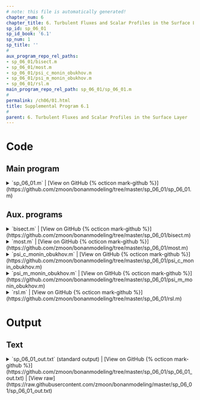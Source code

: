 ```yaml
---
# note: this file is automatically generated!
chapter_num: 6
chapter_title: 6. Turbulent Fluxes and Scalar Profiles in the Surface Layer
sp_id: sp_06_01
sp_id_book: '6.1'
sp_num: 1
sp_title: ''
# 
aux_program_repo_rel_paths:
- sp_06_01/bisect.m
- sp_06_01/most.m
- sp_06_01/psi_c_monin_obukhov.m
- sp_06_01/psi_m_monin_obukhov.m
- sp_06_01/rsl.m
main_program_repo_rel_path: sp_06_01/sp_06_01.m
# 
permalink: /ch06/01.html
title: Supplemental Program 6.1
# 
parent: 6. Turbulent Fluxes and Scalar Profiles in the Surface Layer
---
```


# Code

## Main program

<details>
  <summary markdown="span">
    `sp_06_01.m`
    <span class="program-code-link-sep">|</span>
    [View on GitHub {% octicon mark-github %}](https://github.com/zmoon/bonanmodeling/tree/master/sp_06_01/sp_06_01.m)
  </summary>

```matlab
% Supplemental program 6.1

% -------------------------------------------------------------------------
% Calculate friction velocity and sensible heat flux given wind speed and
% temperature at two heights using Monin-Obukhov similarity theory or
% roughness sublayer theory from Physick and Garratt (1995)
% -------------------------------------------------------------------------

% --- Physical constants

rgas = 8.31446;           % Universal gas constant (J/K/mol)
var.k = 0.4;              % von Karman constant
var.g = 9.80665;          % Gravitational acceleration (m/s2)
cpair = 29.2;             % Specific heat of air at constant pressure (J/mol/K)

% --- Input variables

var.d = 19.0;             % Displacement height (m)

var.z1 = 21.0;            % Height (m)
var.u1 = 1.0;             % Wind speed at height z1 (m/s)
var.t1 = 29.0 + 273.15;   % Temperature at height z1 (K)

var.z2 = 29.0;            % Height (m)
var.u2 = 2.1;             % Wind speed at height z2 (m/s)
var.t2 = 28.1 + 273.15;   % Temperature at height z2 (K)

var.zstar = 49.0;         % Height of roughness sublayer (m)

  abl = 'MOST';           % Use Monin-Obukhov similarity theory
% abl = 'RSL';            % Use roughness sublayer theory

% --- Molar density (mol/m3)

rhomol = 101325 / (rgas * var.t2);

switch abl

   % -----------------------------------
   % Monin-Obukhov similarity theory
   % -----------------------------------

   case 'MOST'

   % Use bisection to solve for L as specified by the function "most"
   % and then calculate fluxes for that value of L

   L1 = 100;                                    % Initial guess for Obukhov length L (m)
   L2 = -100;                                   % Initial guess for Obukhov length L (m)
   func_name = 'most';                          % The function name is "most", in the file most.m
   [L] = bisect (func_name, L1, L2, 0.01, var); % Solve for L (m)

   % Evaluate psi for momentum and scalars at heights z2 and z1

   [psi_m_z2] = psi_m_monin_obukhov((var.z2-var.d)/L);
   [psi_m_z1] = psi_m_monin_obukhov((var.z1-var.d)/L);
   [psi_c_z2] = psi_c_monin_obukhov((var.z2-var.d)/L);
   [psi_c_z1] = psi_c_monin_obukhov((var.z1-var.d)/L);

   % Calculate u* and T* and the sensible heat flux

   ustar = (var.u2 - var.u1) * var.k / (log((var.z2-var.d)/(var.z1-var.d)) - (psi_m_z2 - psi_m_z1));
   tstar = (var.t2 - var.t1) * var.k / (log((var.z2-var.d)/(var.z1-var.d)) - (psi_c_z2 - psi_c_z1));
   H = -rhomol * cpair * tstar * ustar;

   % Calculate aerodynamic conductances

   gam = rhomol * var.k * ustar / (log((var.z2-var.d)/(var.z1-var.d)) - (psi_m_z2 - psi_m_z1));
   gac = rhomol * var.k * ustar / (log((var.z2-var.d)/(var.z1-var.d)) - (psi_c_z2 - psi_c_z1));

   fprintf('Monin-Obuhkov similarity theory\n')
   fprintf('L = %15.3f\n',L)
   fprintf('u* = %15.3f\n',ustar)
   fprintf('T* = %15.3f\n',tstar)
   fprintf('H = %15.3f\n',H)
   fprintf('gam = %15.3f\n',gam)
   fprintf('gac = %15.3f\n',gac)

   % -----------------------------------
   % Roughness sublayer theory
   % -----------------------------------

   case 'RSL'

   % Use bisection to solve for L as specified by the function "rsl"
   % and then calculate fluxes for that value of L

   L1 = 100;                                    % Initial guess for Obukhov length L (m)
   L2 = -100;                                   % Initial guess for Obukhov length L (m)
   func_name = 'rsl';                           % The function name is "rsl", in the file rsl.m
   [L] = bisect (func_name, L1, L2, 0.01, var); % Solve for L (m)

   % Evaluate psi for momentum and scalars at heights z2 and z1

   [psi_m_z2] = psi_m_monin_obukhov((var.z2-var.d)/L);
   [psi_m_z1] = psi_m_monin_obukhov((var.z1-var.d)/L);
   [psi_c_z2] = psi_c_monin_obukhov((var.z2-var.d)/L);
   [psi_c_z1] = psi_c_monin_obukhov((var.z1-var.d)/L);

   % Evaluate the roughness sublayer-modified psi (between z1 and z2)

   f1_psi_m_rsl = @(z) (1-16*(z-var.d)/L).^(-0.25) .* (1-exp(-0.7*(1-(z-var.d)/(var.zstar-var.d)))) ./ (z-var.d);
   f1_psi_c_rsl = @(z) (1-16*(z-var.d)/L).^(-0.50) .* (1-exp(-0.7*(1-(z-var.d)/(var.zstar-var.d)))) ./ (z-var.d);

   f2_psi_m_rsl = @(z) (1+5*(z-var.d)/L) .* (1-exp(-0.7*(1-(z-var.d)/(var.zstar-var.d)))) ./ (z-var.d);
   f2_psi_c_rsl = @(z) (1+5*(z-var.d)/L) .* (1-exp(-0.7*(1-(z-var.d)/(var.zstar-var.d)))) ./ (z-var.d);

   if (L < 0)
      psi_m_rsl = integral (f1_psi_m_rsl, var.z1, var.z2);
      psi_c_rsl = integral (f1_psi_c_rsl, var.z1, var.z2);
   else
      psi_m_rsl = integral (f2_psi_m_rsl, var.z1, var.z2);
      psi_c_rsl = integral (f2_psi_c_rsl, var.z1, var.z2);
   end

   % Calculate u* and T* and the sensible heat flux

   ustar = (var.u2 - var.u1) * var.k / (log((var.z2-var.d)/(var.z1-var.d)) - (psi_m_z2 - psi_m_z1) - psi_m_rsl);
   tstar = (var.t2 - var.t1) * var.k / (log((var.z2-var.d)/(var.z1-var.d)) - (psi_c_z2 - psi_c_z1) - psi_c_rsl);
   H = -rhomol * cpair * tstar * ustar;

   % Calculate aerodynamic conductances

   gam = rhomol * var.k * ustar / (log((var.z2-var.d)/(var.z1-var.d)) - (psi_m_z2 - psi_m_z1) - psi_m_rsl);
   gac = rhomol * var.k * ustar / (log((var.z2-var.d)/(var.z1-var.d)) - (psi_c_z2 - psi_c_z1) - psi_c_rsl);

   fprintf('Roughness sublayer theory\n')
   fprintf('L = %15.3f\n',L)
   fprintf('u* = %15.3f\n',ustar)
   fprintf('T* = %15.3f\n',tstar)
   fprintf('H = %15.3f\n',H)
   fprintf('gam = %15.3f\n',gam)
   fprintf('gac = %15.3f\n',gac)

end
```
{: #main-program-code}

</details>

## Aux. programs

<details>
  <summary markdown="span">
    `bisect.m`
    <span class="program-code-link-sep">|</span>
    [View on GitHub {% octicon mark-github %}](https://github.com/zmoon/bonanmodeling/tree/master/sp_06_01/bisect.m)
  </summary>

```matlab
function [c] = bisect (func_name, a, b, delta, var)

% -----------------------------------------------------------------
% Use the bisection method to find the root of a function f
% between a and b. The root is refined until its accuracy is delta.
%
% Input:  func_name  ! Name of the function to solve
%         a          ! Low endpoint of the interval
%         b          ! High endpoint of the interval
%         delta      ! Tolerance/accuracy
%         var        ! Input variables for function
% Output: c          ! Root
% -----------------------------------------------------------------

% Evaluate function at a and b

fa = feval(func_name, a, var);
fb = feval(func_name, b, var);

% Error check: root must be bracketed

if (sign(fa) == sign(fb))
   error('bisect error: f must have different signs at the endpoints a and b')
end

% Iterate to find root

while (abs(b - a) > 2*delta)
   c = (b + a)/2;
   fc = feval(func_name, c, var);
   if (sign(fc) ~= sign(fb))
      a = c; fa = fc;
   else
      b = c; fb = fc;
   end
end
```
{: .aux-program-code}

</details>

<details>
  <summary markdown="span">
    `most.m`
    <span class="program-code-link-sep">|</span>
    [View on GitHub {% octicon mark-github %}](https://github.com/zmoon/bonanmodeling/tree/master/sp_06_01/most.m)
  </summary>

```matlab
function [fx] = most (x, var)

% -------------------------------------------------------------------------
% Use Monin-Obukhov similarity theory to obtain the Obukhov length (L).
%
% This is the function to solve for the Obukhov length. For current estimate
% of the Obukhov length (x), calculate u* and T* and then the new length (L).
% The function value is the change in Obukhov length: fx = x - L.
%
% Input:  x        ! Current estimate for Obukhov length (m)
%         var.z1   ! Height (m)
%         var.z2   ! Height (m)
%         var.u1   ! Wind speed at z1 (m/s)
%         var.u2   ! Wind speed at z2 (m/s)
%         var.t1   ! Temperature at z1 (m/s)
%         var.t2   ! Temperature at z2 (m/s)
%         var.d    ! Displacement height (m)
%         var.k    ! von Karman constant
%         var.g    ! Gravitational acceleration (m/s2)
% Output: fx       ! Change in Obukhov length (x - L)
%
% Local:  psi_m_z2 ! psi for momentum at height z2 (dimensionless)
%         psi_m_z1 ! psi for momentum at height z1 (dimensionless)
%         psi_c_z2 ! psi for scalars at height z2 (dimensionless)
%         psi_c_z1 ! psi for scalars at height z1 (dimensionless)
%         ustar    ! Friction velocity (m/s)
%         tstar    ! Temperature scale (K)
%         L        ! Obukhov length (m)
% -------------------------------------------------------------------------

% Prevent near-zero values of Obukhov length

if (abs(x) <= 0.1)
   x = 0.1;
end

% Evaluate psi for momentum at heights z2 and z1

[psi_m_z2] = psi_m_monin_obukhov((var.z2-var.d)/x);
[psi_m_z1] = psi_m_monin_obukhov((var.z1-var.d)/x);

% Evaluate psi for scalars at heights z2 and z1

[psi_c_z2] = psi_c_monin_obukhov((var.z2-var.d)/x);
[psi_c_z1] = psi_c_monin_obukhov((var.z1-var.d)/x);

% Calculate u* (m/s) and T* (K)

ustar = (var.u2 - var.u1) * var.k / (log((var.z2-var.d)/(var.z1-var.d)) - (psi_m_z2 - psi_m_z1));
tstar = (var.t2 - var.t1) * var.k / (log((var.z2-var.d)/(var.z1-var.d)) - (psi_c_z2 - psi_c_z1));

% Calculate L (m)

L = ustar^2 * var.t2 / (var.k * var.g * tstar);

% Calculate change in L

fx = x - L;
```
{: .aux-program-code}

</details>

<details>
  <summary markdown="span">
    `psi_c_monin_obukhov.m`
    <span class="program-code-link-sep">|</span>
    [View on GitHub {% octicon mark-github %}](https://github.com/zmoon/bonanmodeling/tree/master/sp_06_01/psi_c_monin_obukhov.m)
  </summary>

```matlab
function [psi_c] = psi_c_monin_obukhov (x)

% --- Evaluate the Monin-Obukhov psi function for scalars at x

if (x < 0)
   y = (1 - 16 * x)^0.25;
   psi_c = 2 * log((1 + y^2)/2);
else
   psi_c = -5 * x;
end
```
{: .aux-program-code}

</details>

<details>
  <summary markdown="span">
    `psi_m_monin_obukhov.m`
    <span class="program-code-link-sep">|</span>
    [View on GitHub {% octicon mark-github %}](https://github.com/zmoon/bonanmodeling/tree/master/sp_06_01/psi_m_monin_obukhov.m)
  </summary>

```matlab
function [psi_m] = psi_m_monin_obukhov (x)

% --- Evaluate the Monin-Obukhov psi function for momentum at x

if (x < 0)
   y = (1 - 16 * x)^0.25;
   psi_m = 2 * log((1 + y)/2) + log((1 + y^2)/2) - 2 * atan(y) + pi / 2;
else
   psi_m = -5 * x;
end
```
{: .aux-program-code}

</details>

<details>
  <summary markdown="span">
    `rsl.m`
    <span class="program-code-link-sep">|</span>
    [View on GitHub {% octicon mark-github %}](https://github.com/zmoon/bonanmodeling/tree/master/sp_06_01/rsl.m)
  </summary>

```matlab
function [fx] = rsl (x, var)

% -------------------------------------------------------------------------
% Use Physick and Garratt (1995) roughness sublayer theory (RSL) to
% obtain the Obukhov length (L).
%
% This is the function to solve for the Obukhov length. For current estimate
% of the Obukhov length (x), calculate u* and T* and then the new length (L).
% The function value is the change in Obukhov length: fx = x - L.
%
% Input:  x         ! Current estimate for Obukhov length (m)
%         var.z1    ! Height (m)
%         var.z2    ! Height (m)
%         var.u1    ! Wind speed at z1 (m/s)
%         var.u2    ! Wind speed at z2 (m/s)
%         var.t1    ! Temperature at z1 (m/s)
%         var.t2    ! Temperature at z2 (m/s)
%         var.d     ! Displacement height (m)
%         var.k     ! von Karman constant
%         var.g     ! Gravitational acceleration (m/s2)
%         var.zstar ! Height of roughness sublayer (m)
% Output: fx        ! Change in Obukhov length (x - L)
%
% Local:  psi_m_z2  ! psi for momentum at height z2 (dimensionless)
%         psi_m_z1  ! psi for momentum at height z1 (dimensionless)
%         psi_c_z2  ! psi for scalars at height z2 (dimensionless)
%         psi_c_z1  ! psi for scalars at height z1 (dimensionless)
%         psi_m_rsl ! roughness sublayer-modified psi for momentum (dimensionless)
%         psi_c_rsl ! roughness sublayer-modified psi for scalars (dimensionless)
%         ustar     ! Friction velocity (m/s)
%         tstar     ! Temperature scale (K)
%         L         ! Obukhov length (m)
% -------------------------------------------------------------------------

% Prevent near-zero values of Obukhov length

if (abs(x) <= 0.1)
   x = 0.1;
end

% Evaluate psi for momentum at heights z2 and z1

[psi_m_z2] = psi_m_monin_obukhov((var.z2-var.d)/x);
[psi_m_z1] = psi_m_monin_obukhov((var.z1-var.d)/x);

% Evaluate psi for scalars at heights z2 and z1

[psi_c_z2] = psi_c_monin_obukhov((var.z2-var.d)/x);
[psi_c_z1] = psi_c_monin_obukhov((var.z1-var.d)/x);

% Evaluate the roughness sublayer-modified psi (between z1 and z2)

f1_psi_m_rsl = @(z) (1-16*(z-var.d)/x).^(-0.25) .* (1-exp(-0.7*(1-(z-var.d)/(var.zstar-var.d)))) ./ (z-var.d);
f1_psi_c_rsl = @(z) (1-16*(z-var.d)/x).^(-0.50) .* (1-exp(-0.7*(1-(z-var.d)/(var.zstar-var.d)))) ./ (z-var.d);

f2_psi_m_rsl = @(z) (1+5*(z-var.d)/x) .* (1-exp(-0.7*(1-(z-var.d)/(var.zstar-var.d)))) ./ (z-var.d);
f2_psi_c_rsl = @(z) (1+5*(z-var.d)/x) .* (1-exp(-0.7*(1-(z-var.d)/(var.zstar-var.d)))) ./ (z-var.d);

if (x < 0)
   psi_m_rsl = integral (f1_psi_m_rsl, var.z1, var.z2);
   psi_c_rsl = integral (f1_psi_c_rsl, var.z1, var.z2);
else
   psi_m_rsl = integral (f2_psi_m_rsl, var.z1, var.z2);
   psi_c_rsl = integral (f2_psi_c_rsl, var.z1, var.z2);
end

% Calculate u* (m/s) and T* (K)

ustar = (var.u2 - var.u1) * var.k / (log((var.z2-var.d)/(var.z1-var.d)) - (psi_m_z2 - psi_m_z1) - psi_m_rsl);
tstar = (var.t2 - var.t1) * var.k / (log((var.z2-var.d)/(var.z1-var.d)) - (psi_c_z2 - psi_c_z1) - psi_c_rsl);

% Calculate L (m)

L = ustar^2 * var.t2 / (var.k * var.g * tstar);

% Calculate change in L

fx = x - L;
```
{: .aux-program-code}

</details>

# Output



## Text
<details>
  <summary markdown="span">
    `sp_06_01_out.txt` (standard output)
    <span class="program-code-link-sep">|</span>
    [View on GitHub {% octicon mark-github %}](https://github.com/zmoon/bonanmodeling/tree/master/sp_06_01/sp_06_01_out.txt)
    <span class="program-code-link-sep">|</span>
    [View raw](https://raw.githubusercontent.com/zmoon/bonanmodeling/master/sp_06_01/sp_06_01_out.txt)
  </summary>

```
Monin-Obuhkov similarity theory
L =         -25.842
u* =           0.382
T* =          -0.433
H =         194.979
gam =           5.354
gac =           7.419
```
{: .main-program-output-text-file}

</details>